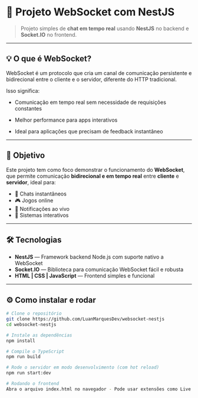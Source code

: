 # 🚀 Projeto WebSocket com NestJS

> Projeto simples de **chat em tempo real** usando **NestJS** no backend e **Socket.IO** no frontend.

---

## 💡 O que é WebSocket?

WebSocket é um protocolo que cria um canal de comunicação persistente e bidirecional entre o cliente e o servidor, diferente do HTTP tradicional.

Isso significa:

- Comunicação em tempo real sem necessidade de requisições constantes

- Melhor performance para apps interativos

- Ideal para aplicações que precisam de feedback instantâneo

---

## 🎯 Objetivo

Este projeto tem como foco demonstrar o funcionamento do **WebSocket**, que permite comunicação **bidirecional e em tempo real** entre **cliente** e **servidor**, ideal para:

- 💬 Chats instantâneos  
- 🎮 Jogos online  
- 🔔 Notificações ao vivo  
- 📡 Sistemas interativos  

---

## 🛠 Tecnologias

- **NestJS** — Framework backend Node.js com suporte nativo a WebSocket  
- **Socket.IO** — Biblioteca para comunicação WebSocket fácil e robusta  
- **HTML | CSS | JavaScript** — Frontend simples e funcional  

---

## ⚙️ Como instalar e rodar

```bash
# Clone o repositório
git clone https://github.com/LuanMarquesDev/websocket-nestjs
cd websocket-nestjs

# Instale as dependências
npm install

# Compile o TypeScript
npm run build

# Rode o servidor em modo desenvolvimento (com hot reload)
npm run start:dev

# Rodando o frontend
Abra o arquivo index.html no navegador - Pode usar extensões como Live Server no VSCode para facilitar
